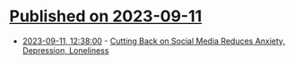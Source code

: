 # [Published on 2023-09-11](index.md)

* [2023-09-11, 12:38:00](https://soylentnews.org/article.pl?sid=23/09/10/1744214&from=rss) - [Cutting Back on Social Media Reduces Anxiety, Depression, Loneliness](https://soylentnews.org/article.pl?sid=23/09/10/1744214&from=rss)
